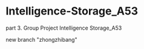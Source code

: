 # Intelligence-Storage_A53
part 3. Group Project Intelligence Storage_A53

new branch "zhongzhibang"

